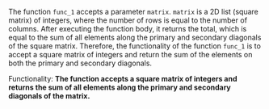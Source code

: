 The function `func_1` accepts a parameter `matrix`. `matrix` is a 2D list (square matrix) of integers, where the number of rows is equal to the number of columns. After executing the function body, it returns the total, which is equal to the sum of all elements along the primary and secondary diagonals of the square matrix. Therefore, the functionality of the function `func_1` is to accept a square matrix of integers and return the sum of the elements on both the primary and secondary diagonals. 

Functionality: **The function accepts a square matrix of integers and returns the sum of all elements along the primary and secondary diagonals of the matrix.**